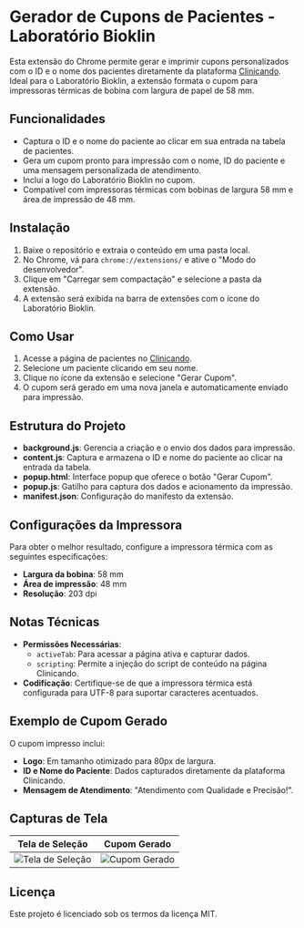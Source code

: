 # Gerador de Cupons de Pacientes - Laboratório Bioklin

Esta extensão do Chrome permite gerar e imprimir cupons personalizados com o ID e o nome dos pacientes diretamente da plataforma [Clinicando](https://app.clinicando.med.br). Ideal para o Laboratório Bioklin, a extensão formata o cupom para impressoras térmicas de bobina com largura de papel de 58 mm.

## Funcionalidades

- Captura o ID e o nome do paciente ao clicar em sua entrada na tabela de pacientes.
- Gera um cupom pronto para impressão com o nome, ID do paciente e uma mensagem personalizada de atendimento.
- Inclui a logo do Laboratório Bioklin no cupom.
- Compatível com impressoras térmicas com bobinas de largura 58 mm e área de impressão de 48 mm.

## Instalação

1. Baixe o repositório e extraia o conteúdo em uma pasta local.
2. No Chrome, vá para `chrome://extensions/` e ative o "Modo do desenvolvedor".
3. Clique em "Carregar sem compactação" e selecione a pasta da extensão.
4. A extensão será exibida na barra de extensões com o ícone do Laboratório Bioklin.

## Como Usar

1. Acesse a página de pacientes no [Clinicando](https://app.clinicando.med.br/pacientes).
2. Selecione um paciente clicando em seu nome.
3. Clique no ícone da extensão e selecione "Gerar Cupom".
4. O cupom será gerado em uma nova janela e automaticamente enviado para impressão.

## Estrutura do Projeto

- **background.js**: Gerencia a criação e o envio dos dados para impressão.
- **content.js**: Captura e armazena o ID e nome do paciente ao clicar na entrada da tabela.
- **popup.html**: Interface popup que oferece o botão "Gerar Cupom".
- **popup.js**: Gatilho para captura dos dados e acionamento da impressão.
- **manifest.json**: Configuração do manifesto da extensão.

## Configurações da Impressora

Para obter o melhor resultado, configure a impressora térmica com as seguintes especificações:
- **Largura da bobina**: 58 mm
- **Área de impressão**: 48 mm
- **Resolução**: 203 dpi

## Notas Técnicas

- **Permissões Necessárias**:
  - `activeTab`: Para acessar a página ativa e capturar dados.
  - `scripting`: Permite a injeção do script de conteúdo na página Clinicando.
- **Codificação**: Certifique-se de que a impressora térmica está configurada para UTF-8 para suportar caracteres acentuados.

## Exemplo de Cupom Gerado

O cupom impresso inclui:
- **Logo**: Em tamanho otimizado para 80px de largura.
- **ID e Nome do Paciente**: Dados capturados diretamente da plataforma Clinicando.
- **Mensagem de Atendimento**: "Atendimento com Qualidade e Precisão!".

## Capturas de Tela

| Tela de Seleção | Cupom Gerado |
|-----------------|--------------|
| ![Tela de Seleção](./screenshots/tela-selecao.png) | ![Cupom Gerado](./screenshots/cupom-gerado.png) |

## Licença

Este projeto é licenciado sob os termos da licença MIT.
